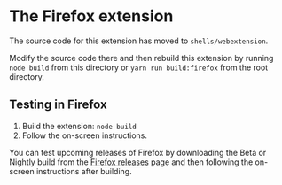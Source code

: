 # The Firefox extension

The source code for this extension has moved to `shells/webextension`.

Modify the source code there and then rebuild this extension by running `node build` from this directory or `yarn run build:firefox` from the root directory.

## Testing in Firefox

 1. Build the extension: `node build`
 1. Follow the on-screen instructions.

You can test upcoming releases of Firefox by downloading the Beta or Nightly build from the [Firefox releases](https://www.mozilla.org/en-US/firefox/channel/desktop/) page and then following the on-screen instructions after building.
